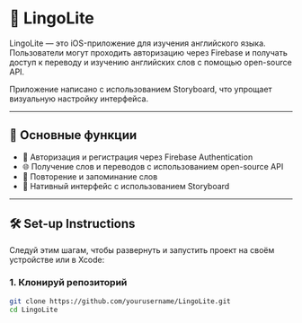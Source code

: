 
# 📱 LingoLite

LingoLite — это iOS-приложение для изучения английского языка. Пользователи могут проходить авторизацию через Firebase и получать доступ к переводу и изучению английских слов с помощью open-source API.

Приложение написано с использованием Storyboard, что упрощает визуальную настройку интерфейса.

---

## 🚀 Основные функции

- 🔐 Авторизация и регистрация через Firebase Authentication
- 🌐 Получение слов и переводов с использованием open-source API
- 🧠 Повторение и запоминание слов
- 📱 Нативный интерфейс с использованием Storyboard

---

## 🛠️ Set-up Instructions

Следуй этим шагам, чтобы развернуть и запустить проект на своём устройстве или в Xcode:

### 1. Клонируй репозиторий

```bash
git clone https://github.com/yourusername/LingoLite.git
cd LingoLite
